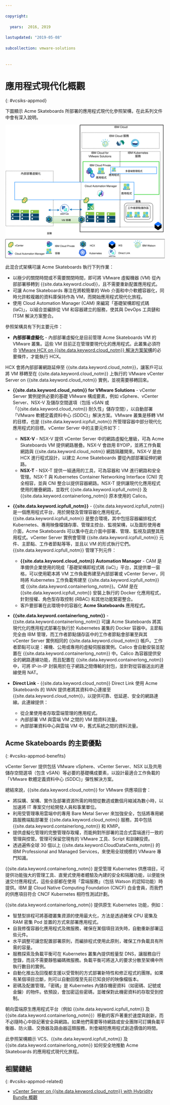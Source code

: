 ```yaml
---

copyright:

  years:  2016, 2019

lastupdated: "2019-05-08"

subcollection: vmware-solutions


---
```


# 應用程式現代化概觀
{: #vcsiks-appmod}

下圖顯示 Acme Skateboards 所部署的應用程式現代化參照架構，在此系列文件中會有深入說明。

![架構概觀圖](../../images/vcsiks-aod.svg "架構概觀圖")

此混合式架構可讓 Acme Skateboards 執行下列作業：
- 以極少的關閉時間或不需要關閉時間，即可將 VMware 虛擬機器 (VM) 從內部部署移轉到 {{site.data.keyword.cloud}}，且不需要重新配置應用程式。
- 可讓 Acme Skateboards 專注在將較簡單的 Web 介面和中介軟體容器化，同時允許較複雜的資料庫保持作為 VM，而開始應用程式現代化旅程。
- 使用 Cloud Automation Manager (CAM) 來編寫「基礎架構即程式碼 (IaC)」，以組合並編排從 VM 和容器建立的服務，使其與 DevOps 工具鏈和 ITSM 解決方案整合。

參照架構具有下列主要元件：
- **內部部署虛擬化** - 內部部署虛擬化是目前管理 Acme Skateboards VM 的 VMware 叢集。這些 VM 目前正在管理要現代化的應用程式。此叢集必須符合 [VMware HCX on {{site.data.keyword.cloud_notm}} 解決方案架構](/docs/services/vmwaresolutions?topic=vmware-solutions-hcx-archi-intro#hcx-archi-intro)的必要條件，才能執行 HCX。

HCX 會將內部部署網路延伸至 {{site.data.keyword.cloud_notm}}，讓客戶可以將 VM 移轉至在 {{site.data.keyword.cloud_notm}} 上執行的 VMware vCenter Server on {{site.data.keyword.cloud_notm}} 實例，並視需要移轉回來。
- **{{site.data.keyword.cloud_notm}} for VMware Solutions** - vCenter Server 實例提供必要的基礎 VMware 構成要素，例如 vSphere、vCenter Server、NSX-V 及儲存空間選項（包括 vSAN 或「{{site.data.keyword.cloud_notm}} 耐久性」儲存空間），以自動部署「VMware 軟體定義資料中心 (SDDC)」解決方案。VMware 叢集是移轉 VM 的目標，也是 {{site.data.keyword.icpfull_notm}} 所管理容器中部分現代化應用程式的目標。vCenter Server 中的主要元件如下：
  - **NSX-V** - NSX-V 提供 vCenter Server 中的網路虛擬化層級，可為 Acme Skateboards VM 提供網路層疊。NSX-V 會啟用 BYOIP，並將工作負載網路與 {{site.data.keyword.cloud_notm}} 網路隔離開來。NSX-V 是由 HCX 進行程式設計，以建立 Acme Skateboards 要從內部部署延伸的網路。
  - **NSX-T** - NSX-T 提供一組通用的工具，可為容器和 VM 進行網路和安全管理。NSX-T 與 Kubernetes Container Networking Interface (CNI) 完全相容，並與 CNI 整合以提供容器網路。NSX-T 提供讓現代化應用程式使用的層疊網路，並取代 {{site.data.keyword.icpfull_notm}} 及 {{site.data.keyword.containerlong_notm}} 原本使用的 Calico。

- **{{site.data.keyword.icpfull_notm}}** - {{site.data.keyword.icpfull_notm}} 是一個應用程式平台，用於開發及管理容器化應用程式。{{site.data.keyword.icpfull_notm}} 是整合環境，其中包括容器編排程式 Kubernetes、專用映像檔儲存庫、管理主控台、監視架構，以及圖形使用者介面，Acme Skateboards 可以集中在此介面中部署、管理、監視及調整其應用程式。vCenter Server 實例會管理 {{site.data.keyword.icpfull_notm}} 元件、主節點、工作者節點等等，並且以 VM 的形式執行它們。{{site.data.keyword.icpfull_notm}} 管理下列元件：
  - **{{site.data.keyword.cloud_notm}} Automation Manager** - CAM 是準備供企業使用的現成「基礎架構即程式碼 (IaC)」平台，其提供單一窗格，可以使用範本將 VM 工作負載佈建至內部部署或 vCenter Server，同時將 Kubernetes 工作負載佈建至 {{site.data.keyword.icpfull_notm}} 或 {{site.data.keyword.containerlong_notm}}。CAM 是在 {{site.data.keyword.icpfull_notm}} 安裝上執行的 Docker 化應用程式，針對授權、角色型存取控制 (RBAC) 和其他功能緊密整合。
  - 客戶要部署在此環境中的容器化 **Acme Skateboards** 應用程式。

- **{{site.data.keyword.containerlong_notm}}** - {{site.data.keyword.containerlong_notm}} 可讓 Acme Skateboards 將其現代化的應用程式部署在執行於 Kubernetes 叢集的 Docker 容器中。主節點完全由 IBM 管理，而工作者節點儲存區中的工作者節點會部署至與其 vCenter Server 實例相同的 {{site.data.keyword.cloud_notm}} 帳戶。工作者節點可以是：裸機、公用或專用的虛擬伺服器實例。Calico 會自動安裝並配置在 {{site.data.keyword.containerlong_notm}} 中。Calico 為容器提供安全的網路連線功能，而且配置在 {{site.data.keyword.containerlong_notm}} 中，可將 IP-in-IP 封裝用於在子網路之間傳輸的封包，並針對從容器送出的連線使用 NAT。

- **Direct Link** - {{site.data.keyword.cloud_notm}} Direct Link 使用 Acme Skateboards 的 WAN 提供者將其資料中心連接至 {{site.data.keyword.cloud_notm}}，以提供可靠、低延遲、安全的網路連線。此連線提供：
  - 從企業使用者存取雲端管理的應用程式。
  - 內部部署 VM 與雲端 VM 之間的 VM 間資料流量。
  - 內部部署資料中心與雲端 VM 中，舊式系統之間的資料流量。

## Acme Skateboards 的主要優點
{: #vcsiks-appmod-benefits}

vCenter Server 提供包括 VMware vSphere、vCenter Server、NSX 以及共用儲存空間選項（包含 vSAN）等必要的基礎構成要素，以設計最適合工作負載的「VMware 軟體定義資料中心 (SDDC)」彈性解決方案。

總結來說，{{site.data.keyword.cloud_notm}} for VMware 供應項目會：
* 將採購、架構、實作及部署資源所需的時間從數週或數個月縮減為數小時，以加速將 IT 專案交付給開發人員和事業單位。
* 利用受管理專用雲端中的專用 Bare Metal Server 來加強安全，包括將專用網路服務端點部署至 {{site.data.keyword.cloud_notm}} 服務，其中包括 {{site.data.keyword.containerlong_notm}} 和 KMIP。
* 提供虛擬化管理的完整管理存取權，而能夠對所部署的混合式雲端進行一致的管理與控管。管理可保留您現有的 VMware 工具、Script 和訓練投資。
* 透過遍佈全球 30 個以上 {{site.data.keyword.CloudDataCents_notm}} 的 IBM Professional and Managed Services，來使用全球規模的 VMware 專門知識。

{{site.data.keyword.containerlong_notm}} 是受管理 Kubernetes 供應項目，可提供功能強大的管理工具、直覺式使用者體驗及內建的安全和隔離功能，以便能快速交付應用程式，這些全部都在使用「雲端服務」（包括 Watson 的認知功能）時提供。IBM 是 Cloud Native Computing Foundation (CNCF) 白金會員，而我們的供應項目符合 CNCF Kubernetes 相符性測試計劃。

{{site.data.keyword.containerlong_notm}} 提供原生 Kubernetes 功能，例如：
- 智慧型排程可將基礎叢集資源的使用最大化，方法是透過確保 CPU 密集及 RAM 密集 Pod 並置的方式來部署應用程式。
- 自我修復容器化應用程式及微服務，確保在某個項目消失時，自動重新部署這些元件。
- 水平調整可讓您配置部署原則，而編排程式使用此原則，確保工作負載具有所需的容量。
- 服務探索及負載平衡可在 Kubernetes 叢集內提供輕量型 DNS，讓服務自行登錄，而且不需要靜態編碼微服務。負載平衡可將送入的要求分散至架構中所執行數目的實例。
- 自動化推出及回復都支援以受管制的方式部署新特性和修正程式的團隊。如果有某個項目岔斷，則可以自動回復至先前已知良好的映像檔版本。
- 密碼及配置管理。「密碼」是 Kubernetes 內儲存機密資料（如密碼、記號或金鑰）的物件。依預設，會加密這些密碼，並確保對此機密資料的存取受到控制。

朝向雲端原生應用程式平台（例如 {{site.data.keyword.icpfull_notm}} 及 {{site.data.keyword.containerlong_notm}}）移動的客戶著重於速度與創新，而不必隨時心中掛記著安全與網路。如果他們需要等待網路或安全團隊可訂購負載平衡器、防火牆、交換器及路由器這類服務，則會縮短應用程式創造價值的時間。

此參照架構顯示 VCS、{{site.data.keyword.icpfull_notm}} 及 {{site.data.keyword.containerlong_notm}} 如何安全地推動 Acme Skateboards 的應用程式現代化旅程。

## 相關鏈結
{: #vcsiks-appmod-related}

* [vCenter Server on {{site.data.keyword.cloud_notm}} with Hybridity Bundle 概觀](/docs/services/vmwaresolutions/archiref/vcs?topic=vmware-solutions-vcs-hybridity-intro)
